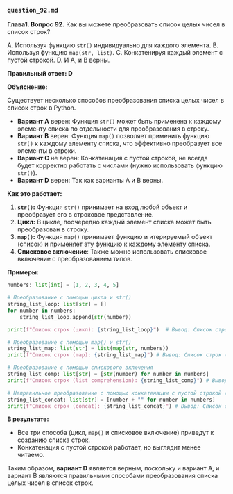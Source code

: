 ### `question_92.md`

**Глава1. Вопрос 92.** Как вы можете преобразовать список целых чисел в список строк?

A.  Используя функцию `str()` индивидуально для каждого элемента.
B.  Используя функцию `map(str, list)`.
C.  Конкатенируя каждый элемент с пустой строкой.
D.  И A, и B верны.

**Правильный ответ: D**

**Объяснение:**

Существует несколько способов преобразования списка целых чисел в список строк в Python.

*   **Вариант A** верен: Функция `str()` может быть применена к каждому элементу списка по отдельности для преобразования в строку.
*   **Вариант B** верен: Функция `map()` позволяет применить функцию `str()` к каждому элементу списка, что эффективно преобразует все элементы в строки.
*   **Вариант C** не верен: Конкатенация с пустой строкой, не всегда будет корректно работать с числами (нужно использовать функцию `str()`).
*   **Вариант D** верен: Так как варианты A и B верны.

**Как это работает:**

1.  **`str()`:** Функция `str()` принимает на вход любой объект и преобразует его в строковое представление.
2.  **Цикл:** В цикле, поочередно каждый элемент списка может быть преобразован в строку.
3.  **`map()`:** Функция `map()` принимает функцию и итерируемый объект (список) и применяет эту функцию к каждому элементу списка.
4. **Списковое включение**: Также можно использовать списковое включение с преобразованием типов.

**Примеры:**

```python
numbers: list[int] = [1, 2, 3, 4, 5]

# Преобразование с помощью цикла и str()
string_list_loop: list[str] = []
for number in numbers:
    string_list_loop.append(str(number))

print(f"Список строк (цикл): {string_list_loop}")  # Вывод: Список строк (цикл): ['1', '2', '3', '4', '5']

# Преобразование с помощью map() и str()
string_list_map: list[str] = list(map(str, numbers))
print(f"Список строк (map): {string_list_map}") # Вывод: Список строк (map): ['1', '2', '3', '4', '5']

# Преобразование с помощью спискового включения
string_list_comp: list[str] = [str(number) for number in numbers]
print(f"Список строк (list comprehension): {string_list_comp}") # Вывод: Список строк (list comprehension): ['1', '2', '3', '4', '5']

# Неправильное преобразование с помощью конкатенации с пустой строкой (будет работать, но будет не читаемым)
string_list_concat: list[str] = [number + "" for number in numbers]
print(f"Список строк (concat): {string_list_concat}") # Вывод: Список строк (concat): ['1', '2', '3', '4', '5']
```
**В результате:**
*  Все три способа (цикл, `map()` и списковое включение) приведут к созданию списка строк.
*  Конкатенация с пустой строкой работает, но выглядит менее читаемо.

Таким образом, **вариант D** является верным, поскольку и вариант A, и вариант B являются правильными способами преобразования списка целых чисел в список строк.

